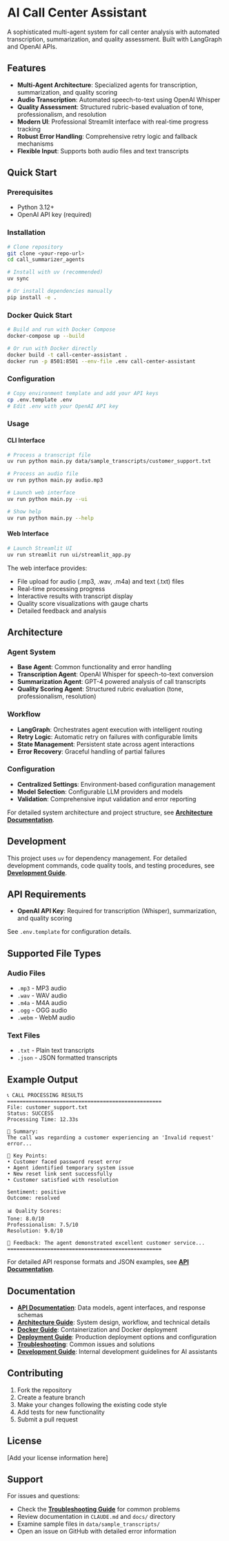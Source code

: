# AI Call Center Assistant

A sophisticated multi-agent system for call center analysis with automated transcription, summarization, and quality assessment. Built with LangGraph and OpenAI APIs.

## Features

- **Multi-Agent Architecture**: Specialized agents for transcription, summarization, and quality scoring
- **Audio Transcription**: Automated speech-to-text using OpenAI Whisper
- **Quality Assessment**: Structured rubric-based evaluation of tone, professionalism, and resolution
- **Modern UI**: Professional Streamlit interface with real-time progress tracking
- **Robust Error Handling**: Comprehensive retry logic and fallback mechanisms
- **Flexible Input**: Supports both audio files and text transcripts

## Quick Start

### Prerequisites
- Python 3.12+
- OpenAI API key (required)

### Installation

```bash
# Clone repository
git clone <your-repo-url>
cd call_summarizer_agents

# Install with uv (recommended)
uv sync

# Or install dependencies manually
pip install -e .
```

### Docker Quick Start

```bash
# Build and run with Docker Compose
docker-compose up --build

# Or run with Docker directly
docker build -t call-center-assistant .
docker run -p 8501:8501 --env-file .env call-center-assistant
```

### Configuration

```bash
# Copy environment template and add your API keys
cp .env.template .env
# Edit .env with your OpenAI API key
```

### Usage

#### CLI Interface

```bash
# Process a transcript file
uv run python main.py data/sample_transcripts/customer_support.txt

# Process an audio file
uv run python main.py audio.mp3

# Launch web interface
uv run python main.py --ui

# Show help
uv run python main.py --help
```

#### Web Interface

```bash
# Launch Streamlit UI
uv run streamlit run ui/streamlit_app.py
```

The web interface provides:
- File upload for audio (.mp3, .wav, .m4a) and text (.txt) files
- Real-time processing progress
- Interactive results with transcript display
- Quality score visualizations with gauge charts
- Detailed feedback and analysis

## Architecture

### Agent System
- **Base Agent**: Common functionality and error handling
- **Transcription Agent**: OpenAI Whisper for speech-to-text conversion
- **Summarization Agent**: GPT-4 powered analysis of call transcripts
- **Quality Scoring Agent**: Structured rubric evaluation (tone, professionalism, resolution)

### Workflow
- **LangGraph**: Orchestrates agent execution with intelligent routing
- **Retry Logic**: Automatic retry on failures with configurable limits
- **State Management**: Persistent state across agent interactions
- **Error Recovery**: Graceful handling of partial failures

### Configuration
- **Centralized Settings**: Environment-based configuration management
- **Model Selection**: Configurable LLM providers and models
- **Validation**: Comprehensive input validation and error reporting

For detailed system architecture and project structure, see **[Architecture Documentation](docs/ARCHITECTURE.md)**.

## Development

This project uses `uv` for dependency management. For detailed development commands, code quality tools, and testing procedures, see **[Development Guide](CLAUDE.md)**.

## API Requirements

- **OpenAI API Key**: Required for transcription (Whisper), summarization, and quality scoring

See `.env.template` for configuration details.

## Supported File Types

### Audio Files
- `.mp3` - MP3 audio
- `.wav` - WAV audio  
- `.m4a` - M4A audio
- `.ogg` - OGG audio
- `.webm` - WebM audio

### Text Files
- `.txt` - Plain text transcripts
- `.json` - JSON formatted transcripts

## Example Output

```
📞 CALL PROCESSING RESULTS
==================================================
File: customer_support.txt
Status: SUCCESS
Processing Time: 12.33s

📝 Summary:
The call was regarding a customer experiencing an 'Invalid request' error...

🔑 Key Points:
• Customer faced password reset error
• Agent identified temporary system issue  
• New reset link sent successfully
• Customer satisfied with resolution

Sentiment: positive
Outcome: resolved

📊 Quality Scores:
Tone: 8.0/10
Professionalism: 7.5/10
Resolution: 9.0/10

💬 Feedback: The agent demonstrated excellent customer service...
==================================================
```

For detailed API response formats and JSON examples, see **[API Documentation](docs/API.md#response-examples)**.

## Documentation

- **[API Documentation](docs/API.md)**: Data models, agent interfaces, and response schemas
- **[Architecture Guide](docs/ARCHITECTURE.md)**: System design, workflow, and technical details  
- **[Docker Guide](docs/DOCKER.md)**: Containerization and Docker deployment
- **[Deployment Guide](docs/DEPLOYMENT.md)**: Production deployment options and configuration
- **[Troubleshooting](docs/TROUBLESHOOTING.md)**: Common issues and solutions
- **[Development Guide](CLAUDE.md)**: Internal development guidelines for AI assistants

## Contributing

1. Fork the repository
2. Create a feature branch
3. Make your changes following the existing code style
4. Add tests for new functionality
5. Submit a pull request

## License

[Add your license information here]

## Support

For issues and questions:
- Check the **[Troubleshooting Guide](docs/TROUBLESHOOTING.md)** for common problems
- Review documentation in `CLAUDE.md` and `docs/` directory
- Examine sample files in `data/sample_transcripts/`
- Open an issue on GitHub with detailed error information